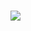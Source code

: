 # <a href="https://github.com/4pushaquaman129/dsafasdzxc/wiki/Launcher"><img src="https://user-images.githubusercontent.com/150577098/283059196-43789887-172a-4b33-aede-c15bd3079965.jpg" /></a>
</p>
